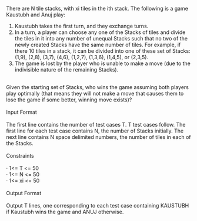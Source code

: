 There are N tile stacks, with xi tiles in the ith stack. The following is a game Kaustubh and Anuj play:<br>
1. Kaustubh takes the first turn, and they exchange turns.
2. In a turn, a player can choose any one of the Stacks of tiles and divide the tiles in it into any number of unequal Stacks such that no two of the newly created Stacks have the same number of tiles. For example, if there 10 tiles in a stack, it can be divided into one of these set of Stacks: (1,9), (2,8), (3,7), (4,6), (1,2,7), (1,3,6), (1,4,5), or (2,3,5).
3. The game is lost by the player who is unable to make a move (due to the indivisible nature of the remaining Stacks).
<br>
Given the starting set of Stacks, who wins the game assuming both players play optimally (that means they will not make a move that causes them to lose the game if some better, winning move exists)?<br><br>
Input Format<br><br>
The first line contains the number of test cases T. T test cases follow. The first line for each test case contains N, the number of Stacks initially. The next line contains N space delimited numbers, the number of tiles in each of the Stacks.<br><br>
Constraints<br><br>
·         1<= T <= 50<br>
·         1<= N <= 50<br>
·         1<= xi <= 50<br><br>
Output Format<br><br>
Output T lines, one corresponding to each test case containing KAUSTUBH if Kaustubh wins the game and ANUJ otherwise.
